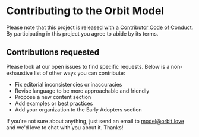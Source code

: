 # Contributing to the Orbit Model

Please note that this project is released with a [Contributor Code of Conduct](CODE_OF_CONDUCT.md). By participating in this project you agree to abide by its terms.

## Contributions requested

Please look at our open issues to find specific requests. Below is a non-exhaustive list of other ways you can contribute:

- Fix editorial inconsistencies or inaccuracies
- Revise language to be more approachable and friendly
- Propose a new content section
- Add examples or best practices
- Add your organization to the Early Adopters section

If you're not sure about anything, just send an email to model@orbit.love and we'd love to chat with you about it. Thanks!
